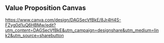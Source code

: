 
## Value Proposition Canvas
https://www.canva.com/design/DAGSecVfBkE/8Jr4H4S-FZyg0d1uQ6HBMw/edit?utm_content=DAGSecVfBkE&utm_campaign=designshare&utm_medium=link2&utm_source=sharebutton


